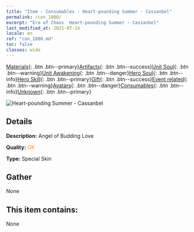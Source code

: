 ```yaml
---
title: "Item - Consumables - Heart-pounding Summer - Cassanbel"
permalink: /con_1080/
excerpt: "Era of Chaos  Heart-pounding Summer - Cassanbel"
last_modified_at: 2021-07-14
locale: en
ref: "con_1080.md"
toc: false
classes: wide
---
```

 [Materials](/Items/){: .btn .btn--primary}[Artifacts](/Items/Artifacts/){: .btn .btn--success}[Unit Soul](/Items/UnitSoul/){: .btn .btn--warning}[Unit Awakening](/Items/UnitAwakening/){: .btn .btn--danger}[Hero Soul](/Items/HeroSoul/){: .btn .btn--info}[Hero Skill](/Items/HeroSkill/){: .btn .btn--primary}[Gift](/Items/Gift/){: .btn .btn--success}[Event related](/Items/Events/){: .btn .btn--warning}[Avatars](/Items/Avatars/){: .btn .btn--danger}[Consumables](/Items/Consumables/){: .btn .btn--info}[Unknown](/Items/Unknown/){: .btn .btn--primary}

 ![Heart-pounding Summer - Cassanbel](/images/h/h_Cassanbel5.jpg)

## Details
 **Description:** Angel of Budding Love

 **Quality:** <span style="color: #FF8C00">OK</span>

 **Type:** Special Skin

## Gather

  None

## This item contains:

  None

